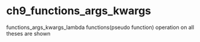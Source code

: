 # ch9_functions_args_kwargs
functions_args_kwargs_lambda functions(pseudo function)  operation on all theses  are shown
